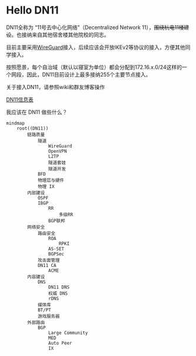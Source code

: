 # Hello DN11

DN11全称为 “11号去中心化网络”（Decentralized Network 11），~~围绕杭电11楼建设~~。也接纳来自其他宿舍楼其他院校的同志。

目前主要采用[WireGuard](https://www.wireguard.com/)接入，后续应该会开放IKEv2等协议的接入，方便其他同学接入。

按照愿景，每个自治域（默认以寝室为单位）都会分配到172.16.x.0/24这样的一个网段，因此，DN11目前设计上最多接纳255个主要节点接入。

关于接入DN11，请参照wiki和群友博客操作

<!-- 接入后可以[加群](https://jq.qq.com/?_wv=1027&k=wlfajEoS)来吹水 -->

[DN11信息表](https://github.com/dn-11/metadata/blob/main/README.md)

我应该在 DN11 做些什么？

```mermaid
mindmap
    root((DN11))
        链路质量
            隧道
                WireGuard
                OpenVPN
                L2TP
                隧道套娃
                隧道开发
            BFD
            物理层与硬件
            物理 IX
        内部建设
            OSPF
            IBGP
                RR
                    多级RR
                BGP联邦
        网络安全
            路由安全
                ROA
                    RPKI
                AS-SET
                BGPSec
            攻击面管理
            DN11 CA
                ACME
        内容建设
            DNS
                DN11 DNS
                权威 DNS
                rDNS
            媒体库
            BT/PT
            游戏服务器
        外部路由
            BGP
                Large Community
                MED
                Auto Peer
                IX


